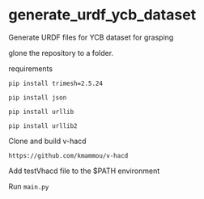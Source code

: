 # generate_urdf_ycb_dataset
Generate URDF files for YCB dataset for grasping

glone the repository to a folder.

requirements

`pip install trimesh=2.5.24`

`pip install json`

`pip install urllib`

`pip install urllib2`

Clone and build v-hacd

`https://github.com/kmammou/v-hacd`

Add testVhacd file to the $PATH environment 

Run `main.py`
